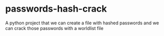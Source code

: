 # passwords-hash-crack
A python project that we can create a file with hashed passwords and we can crack those passwords with a worldlist file
